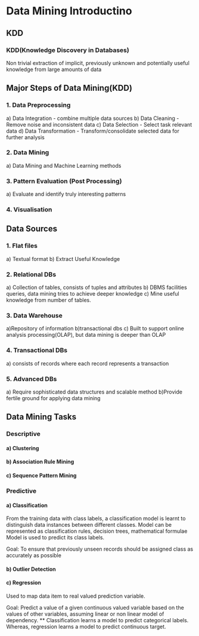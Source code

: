 # Data Mining Introductino

## KDD
### KDD(Knowledge Discovery in Databases)

Non trivial extraction of implicit, previously unknown and potentially useful knowledge from large amounts of data


## Major Steps of Data Mining(KDD)

### 1. Data Preprocessing
a) Data Integration - combine multiple data sources
b) Data Cleaning - Remove noise and inconsistent data
c) Data Selection - Select task relevant data
d) Data Transformation - Transform/consolidate selected data for further analysis


### 2. Data Mining
a) Data Mining and Machine Learning methods

### 3. Pattern Evaluation (Post Processing)
a) Evaluate and identify truly interesting patterns

### 4. Visualisation



## Data Sources

### 1. Flat files
a) Textual format
b) Extract Useful Knowledge

### 2. Relational DBs
a) Collection of tables, consists of tuples and attributes
b) DBMS facilities queries, data mining tries to achieve deeper knowledge
c) Mine useful knowledge from number of tables.

### 3. Data Warehouse
a)Repository of information
b)transactional dbs
c) Built to support online analysis processing(OLAP), but data mining is deeper than OLAP

### 4. Transactional DBs
a) consists of records where each record represents a transaction

### 5. Advanced DBs
a) Require sophisticated data structures and scalable method
b)Provide fertile ground for applying data mining


## Data Mining Tasks

### Descriptive

#### a) Clustering
#### b) Association Rule Mining
#### c) Sequence Pattern Mining

### Predictive

#### a) Classification
From the training data with class labels, a classification model is learnt to distinguish data instances between different classes.
Model can be represented as classification rules, decision trees, mathematical formulae
Model is used to predict its class labels.

Goal: To ensure that previously unseen records should be assigned class as accurately as possible

#### b) Outlier Detection

#### c) Regression
Used to map data item to real valued prediction variable.

Goal: Predict a value of a given continuous valued variable based on the values of other variables, assuming linear or non linear model of dependency.
** Classification learns a model to predict categorical labels. Whereas, regression learns a model to predict continuous target.








